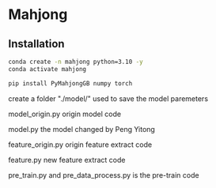 # Mahjong
## Installation
```bash
conda create -n mahjong python=3.10 -y
conda activate mahjong

pip install PyMahjongGB numpy torch
```

create a folder "./model/" used to save the model paremeters


model_origin.py origin model code

model.py the model changed by Peng Yitong

feature_origin.py origin feature extract code

feature.py new feature extract code

pre_train.py and pre_data_process.py is the pre-train code